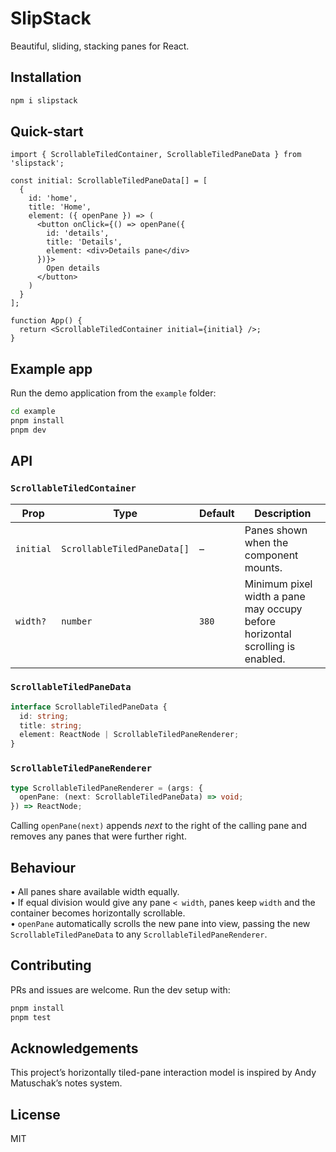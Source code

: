 # SlipStack
Beautiful, sliding, stacking panes for React.

## Installation
```bash
npm i slipstack
```

## Quick-start
```tsx
import { ScrollableTiledContainer, ScrollableTiledPaneData } from 'slipstack';

const initial: ScrollableTiledPaneData[] = [
  {
    id: 'home',
    title: 'Home',
    element: ({ openPane }) => (
      <button onClick={() => openPane({
        id: 'details',
        title: 'Details',
        element: <div>Details pane</div>
      })}>
        Open details
      </button>
    )
  }
];

function App() {
  return <ScrollableTiledContainer initial={initial} />;
}
```

## Example app
Run the demo application from the `example` folder:

```bash
cd example
pnpm install
pnpm dev
```

## API
### `ScrollableTiledContainer`

| Prop        | Type                          | Default | Description                                                     |
|-------------|-------------------------------|---------|-----------------------------------------------------------------|
| `initial`   | `ScrollableTiledPaneData[]`   | –       | Panes shown when the component mounts.                          |
| `width?`    | `number`                      | `380`   | Minimum pixel width a pane may occupy before horizontal scrolling is enabled. |

### `ScrollableTiledPaneData`
```ts
interface ScrollableTiledPaneData {
  id: string;
  title: string;
  element: ReactNode | ScrollableTiledPaneRenderer;
}
```

### `ScrollableTiledPaneRenderer`
```ts
type ScrollableTiledPaneRenderer = (args: {
  openPane: (next: ScrollableTiledPaneData) => void;
}) => ReactNode;
```

Calling `openPane(next)` appends *next* to the right of the calling pane and removes any panes that were further right.

## Behaviour

• All panes share available width equally.  
• If equal division would give any pane `< width`, panes keep `width` and the container becomes horizontally scrollable.  
• `openPane` automatically scrolls the new pane into view, passing the new `ScrollableTiledPaneData` to any `ScrollableTiledPaneRenderer`.

## Contributing
PRs and issues are welcome. Run the dev setup with:

```bash
pnpm install
pnpm test
```

## Acknowledgements

This project’s horizontally tiled-pane interaction model is inspired by Andy Matuschak’s notes system.

## License
MIT

